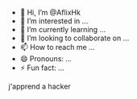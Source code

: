 - 👋 Hi, I’m @AflixHk
- 👀 I’m interested in ...
- 🌱 I’m currently learning ...
- 💞️ I’m looking to collaborate on ...
- 📫 How to reach me ...
- 😄 Pronouns: ...
- ⚡ Fun fact: ...

<!---
AflixHk/AflixHk is a ✨ special ✨ repository because its `README.md` (this file) appears on your GitHub profile.
You can click the Preview link to take a look at your changes.
--->
j'apprend a hacker
